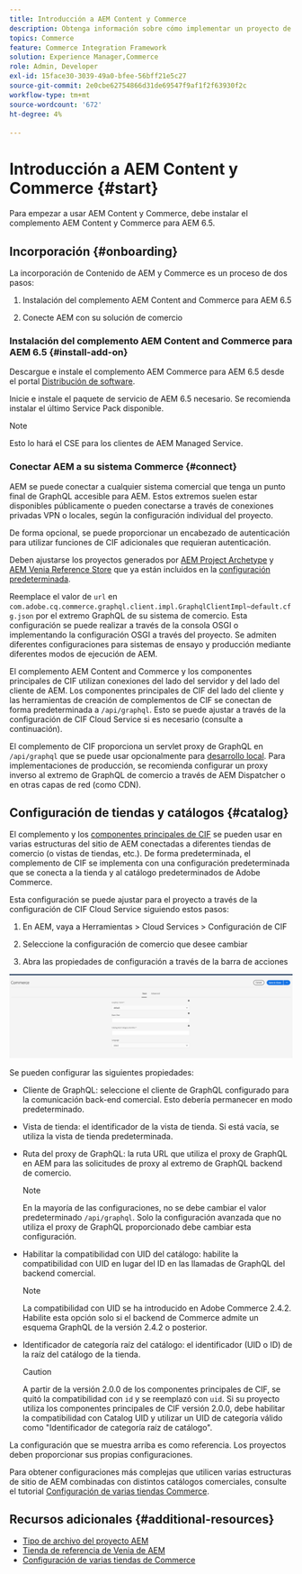 ```yaml
---
title: Introducción a AEM Content y Commerce
description: Obtenga información sobre cómo implementar un proyecto de AEM Content and Commerce.
topics: Commerce
feature: Commerce Integration Framework
solution: Experience Manager,Commerce
role: Admin, Developer
exl-id: 15face30-3039-49a0-bfee-56bff21e5c27
source-git-commit: 2e0cbe62754866d31de69547f9af1f2f63930f2c
workflow-type: tm+mt
source-wordcount: '672'
ht-degree: 4%

---
```


# Introducción a AEM Content y Commerce {#start}

Para empezar a usar AEM Content y Commerce, debe instalar el complemento AEM Content y Commerce para AEM 6.5.


## Incorporación {#onboarding}

La incorporación de Contenido de AEM y Commerce es un proceso de dos pasos:

1. Instalación del complemento AEM Content and Commerce para AEM 6.5

2. Conecte AEM con su solución de comercio

### Instalación del complemento AEM Content and Commerce para AEM 6.5 {#install-add-on}

Descargue e instale el complemento AEM Commerce para AEM 6.5 desde el portal [Distribución de software](https://experience.adobe.com/#/downloads/content/software-distribution/es/aem.html).

Inicie e instale el paquete de servicio de AEM 6.5 necesario. Se recomienda instalar el último Service Pack disponible.

>[!NOTE]
>
>Esto lo hará el CSE para los clientes de AEM Managed Service.

### Conectar AEM a su sistema Commerce {#connect}

AEM se puede conectar a cualquier sistema comercial que tenga un punto final de GraphQL accesible para AEM. Estos extremos suelen estar disponibles públicamente o pueden conectarse a través de conexiones privadas VPN o locales, según la configuración individual del proyecto.

De forma opcional, se puede proporcionar un encabezado de autenticación para utilizar funciones de CIF adicionales que requieran autenticación.

Deben ajustarse los proyectos generados por [AEM Project Archetype](https://github.com/adobe/aem-project-archetype) y [AEM Venia Reference Store](https://github.com/adobe/aem-cif-guides-venia) que ya están incluidos en la [configuración predeterminada](https://github.com/adobe/aem-cif-guides-venia/blob/main/ui.config/src/main/content/jcr_root/apps/venia/osgiconfig/config/com.adobe.cq.commerce.graphql.client.impl.GraphqlClientImpl~default.cfg.json).

Reemplace el valor de `url` en `com.adobe.cq.commerce.graphql.client.impl.GraphqlClientImpl~default.cfg.json` por el extremo GraphQL de su sistema de comercio. Esta configuración se puede realizar a través de la consola OSGI o implementando la configuración OSGI a través del proyecto. Se admiten diferentes configuraciones para sistemas de ensayo y producción mediante diferentes modos de ejecución de AEM.

El complemento AEM Content and Commerce y los componentes principales de CIF utilizan conexiones del lado del servidor y del lado del cliente de AEM. Los componentes principales de CIF del lado del cliente y las herramientas de creación de complementos de CIF se conectan de forma predeterminada a `/api/graphql`. Esto se puede ajustar a través de la configuración de CIF Cloud Service si es necesario (consulte a continuación).

El complemento de CIF proporciona un servlet proxy de GraphQL en `/api/graphql` que se puede usar opcionalmente para [desarrollo local](develop.md). Para implementaciones de producción, se recomienda configurar un proxy inverso al extremo de GraphQL de comercio a través de AEM Dispatcher o en otras capas de red (como CDN).

## Configuración de tiendas y catálogos {#catalog}

El complemento y los [componentes principales de CIF](https://github.com/adobe/aem-core-cif-components) se pueden usar en varias estructuras del sitio de AEM conectadas a diferentes tiendas de comercio (o vistas de tiendas, etc.). De forma predeterminada, el complemento de CIF se implementa con una configuración predeterminada que se conecta a la tienda y al catálogo predeterminados de Adobe Commerce.

Esta configuración se puede ajustar para el proyecto a través de la configuración de CIF Cloud Service siguiendo estos pasos:

1. En AEM, vaya a Herramientas > Cloud Services > Configuración de CIF

2. Seleccione la configuración de comercio que desee cambiar

3. Abra las propiedades de configuración a través de la barra de acciones

![Configuración de CIF Cloud Services](/help/commerce/cif/assets/cif-cloud-service-config.png)

Se pueden configurar las siguientes propiedades:

- Cliente de GraphQL: seleccione el cliente de GraphQL configurado para la comunicación back-end comercial. Esto debería permanecer en modo predeterminado.
- Vista de tienda: el identificador de la vista de tienda. Si está vacía, se utiliza la vista de tienda predeterminada.
- Ruta del proxy de GraphQL: la ruta URL que utiliza el proxy de GraphQL en AEM para las solicitudes de proxy al extremo de GraphQL backend de comercio.

  >[!NOTE]
  >
  >En la mayoría de las configuraciones, no se debe cambiar el valor predeterminado `/api/graphql`. Solo la configuración avanzada que no utiliza el proxy de GraphQL proporcionado debe cambiar esta configuración.

- Habilitar la compatibilidad con UID del catálogo: habilite la compatibilidad con UID en lugar del ID en las llamadas de GraphQL del backend comercial.

  >[!NOTE]
  >
  >La compatibilidad con UID se ha introducido en Adobe Commerce 2.4.2. Habilite esta opción solo si el backend de Commerce admite un esquema GraphQL de la versión 2.4.2 o posterior.

- Identificador de categoría raíz del catálogo: el identificador (UID o ID) de la raíz del catálogo de la tienda.

  >[!CAUTION]
  >
  >A partir de la versión 2.0.0 de los componentes principales de CIF, se quitó la compatibilidad con `id` y se reemplazó con `uid`. Si su proyecto utiliza los componentes principales de CIF versión 2.0.0, debe habilitar la compatibilidad con Catalog UID y utilizar un UID de categoría válido como &quot;Identificador de categoría raíz de catálogo&quot;.

La configuración que se muestra arriba es como referencia. Los proyectos deben proporcionar sus propias configuraciones.

Para obtener configuraciones más complejas que utilicen varias estructuras de sitio de AEM combinadas con distintos catálogos comerciales, consulte el tutorial [Configuración de varias tiendas Commerce](configuring/multi-store-setup.md).

## Recursos adicionales {#additional-resources}

- [Tipo de archivo del proyecto AEM](https://github.com/adobe/aem-project-archetype)
- [Tienda de referencia de Venia de AEM](https://github.com/adobe/aem-cif-guides-venia)
- [Configuración de varias tiendas de Commerce](configuring/multi-store-setup.md)
